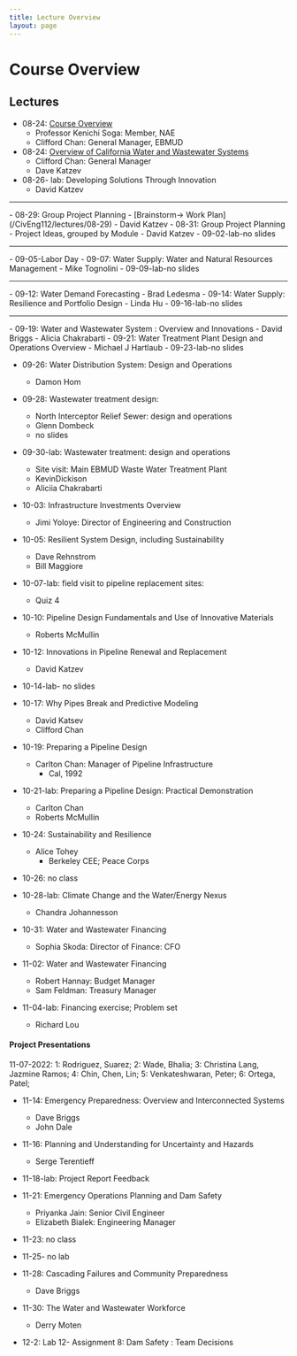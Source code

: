 ```yaml
---
title: Lecture Overview
layout: page
---
```

# Course Overview
## Lectures

- 08-24: [Course Overview](/CivEng112/lectures/08-24-0)	
	- Professor Kenichi Soga: Member, NAE
	- Clifford Chan: General Manager, EBMUD
- 08-24: [Overview of California Water and Wastewater Systems](/CivEng112/lectures/08-24-1)
	- Clifford Chan: General Manager
	-  Dave Katzev
- 08-26- lab: Developing Solutions Through Innovation
	- David Katzev

<hr>
- 08-29: Group Project Planning
	- [Brainstorm-> Work Plan](/CivEng112/lectures/08-29)
	-  David Katzev
- 08-31: Group Project Planning
	- Project Ideas, grouped by Module
	-  David Katzev
- 09-02-lab-no slides
<hr>
- 09-05-Labor Day
- 09-07: Water Supply: Water and Natural Resources Management
	- Mike Tognolini
- 09-09-lab-no slides
<hr>
- 09-12: Water Demand Forecasting
	- Brad Ledesma
- 09-14: Water Supply:  Resilience and Portfolio Design
	- Linda Hu
- 09-16-lab-no slides
<hr>
- 09-19: Water and Wastewater System : Overview and Innovations
	- David Briggs
	- Alicia Chakrabarti
- 09-21:  Water Treatment Plant Design and Operations Overview
	- Michael J Hartlaub
- 09-23-lab-no slides

- 09-26: Water Distribution System: Design and Operations
	- Damon Hom
- 09-28: Wastewater treatment design: 
	- North Interceptor Relief Sewer: design and operations
	- Glenn Dombeck
	- no slides
- 09-30-lab: Wastewater treatment: design and operations
	- Site visit: Main EBMUD Waste Water Treatment Plant
	-  KevinDickison
	-  Aliciia Chakrabarti

- 10-03: Infrastructure Investments Overview
	- Jimi Yoloye: Director of Engineering and Construction
- 10-05: Resilient System Design, including Sustainability
	- Dave Rehnstrom
	- Bill Maggiore
-  10-07-lab: field visit to pipeline replacement sites: 
	- Quiz 4

- 10-10: Pipeline Design Fundamentals and Use of Innovative Materials
	- Roberts McMullin
- 10-12: Innovations in Pipeline Renewal and Replacement
	- David Katzev
- 10-14-lab- no slides

- 10-17: Why Pipes Break and Predictive Modeling
	- David Katsev
	- Clifford Chan

- 10-19: Preparing a Pipeline Design
	- Carlton Chan: Manager of Pipeline Infrastructure
		- Cal, 1992
- 10-21-lab: Preparing a Pipeline Design: Practical Demonstration
	- Carlton Chan
	- Roberts McMullin 

- 10-24: Sustainability and Resilience
	- Alice Tohey
		- Berkeley CEE; Peace Corps
- 10-26: no class
- 10-28-lab: Climate Change and the Water/Energy Nexus
	- Chandra Johannesson 


- 10-31: Water and Wastewater Financing
	- Sophia Skoda: Director of Finance: CFO
- 11-02: Water and Wastewater Financing
	- Robert Hannay: Budget Manager
	- Sam Feldman: Treasury Manager
- 11-04-lab: Financing exercise; Problem set
	- Richard Lou
#### Project Presentations

11-07-2022: 
1: Rodriguez, Suarez; 
2: Wade, Bhalia; 
3: Christina Lang, Jazmine Ramos; 
4: Chin, Chen, Lin; 
5: Venkateshwaran, Peter; 
6: Ortega, Patel;

- 11-14: Emergency Preparedness: Overview and Interconnected Systems
	- Dave Briggs
	- John Dale 
- 11-16: Planning and Understanding for Uncertainty and Hazards
	- Serge Terentieff
- 11-18-lab:  Project Report Feedback

- 11-21: Emergency Operations Planning and Dam Safety
	- Priyanka Jain: Senior Civil Engineer
	- Elizabeth Bialek: Engineering Manager
- 11-23: no class
- 11-25- no lab

- 11-28: Cascading Failures and Community Preparedness
	- Dave Briggs
- 11-30: The Water and Wastewater Workforce
	- Derry Moten
- 12-2: Lab 12- Assignment 8: Dam Safety : Team Decisions



